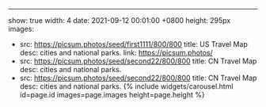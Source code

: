 ---
show: true
width: 4
date: 2021-09-12 00:01:00 +0800
height: 295px
images:
- src: https://picsum.photos/seed/first1111/800/800
  title: US Travel Map
  desc: cities and national parks.
  link: https://picsum.photos/
- src: https://picsum.photos/seed/second22/800/800
  title: CN Travel Map
  desc: cities and national parks.
- src: https://picsum.photos/seed/second22/800/800
  title: CN Travel Map
  desc: cities and national parks.
{% include widgets/carousel.html id=page.id images=page.images height=page.height %}
